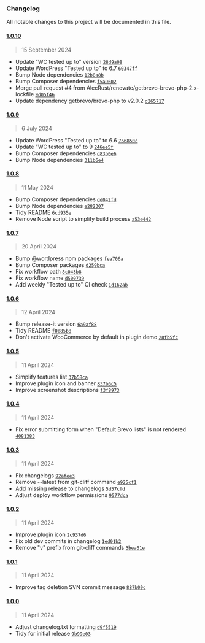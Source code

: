### Changelog

All notable changes to this project will be documented in this file.

#### [1.0.10](https://github.com/AlecRust/brevwoo/releases/tag/1.0.10)

> 15 September 2024

- Update "WC tested up to" version [`28d9a08`](https://github.com/AlecRust/brevwoo/commit/28d9a08f2363eebc071c474afc795ea77bb93433)
- Update WordPress "Tested up to" to 6.7 [`60347ff`](https://github.com/AlecRust/brevwoo/commit/60347ff1eee86db4505cd541f8b758db4b627efc)
- Bump Node dependencies [`12b8a8b`](https://github.com/AlecRust/brevwoo/commit/12b8a8b09092653ce2d04ce3d2460623f1516d21)
- Bump Composer dependencies [`f5a9602`](https://github.com/AlecRust/brevwoo/commit/f5a96024576123097d0ff94edaec61aa97e0c6df)
- Merge pull request #4 from AlecRust/renovate/getbrevo-brevo-php-2.x-lockfile [`9d05f46`](https://github.com/AlecRust/brevwoo/commit/9d05f46b2e4778c45ba2a8192da7891ffdb10362)
- Update dependency getbrevo/brevo-php to v2.0.2 [`d265717`](https://github.com/AlecRust/brevwoo/commit/d265717b4119b30793511d2d045eee5ab9e13c27)

#### [1.0.9](https://github.com/AlecRust/brevwoo/releases/tag/1.0.9)

> 6 July 2024

- Update WordPress "Tested up to" to 6.6 [`766850c`](https://github.com/AlecRust/brevwoo/commit/766850cb7835ecda66312bbadd96c0b201db7ecf)
- Update "WC tested up to" to 9 [`246ee5f`](https://github.com/AlecRust/brevwoo/commit/246ee5f1195cd17d82798120cab5b8c8ef1bb4b2)
- Bump Composer dependencies [`d83b0e6`](https://github.com/AlecRust/brevwoo/commit/d83b0e61871e0f93c00ad946b09267fc931021e7)
- Bump Node dependencies [`311b6e4`](https://github.com/AlecRust/brevwoo/commit/311b6e4b25adf4edf74645c56e3f57d340b338f7)

#### [1.0.8](https://github.com/AlecRust/brevwoo/releases/tag/1.0.8)

> 11 May 2024

- Bump Composer dependencies [`dd042fd`](https://github.com/AlecRust/brevwoo/commit/dd042fdf351152923aa65ad7243558b55daf387e)
- Bump Node dependencies [`e282307`](https://github.com/AlecRust/brevwoo/commit/e282307cfc877a86eacc4074ee76990328cd07c7)
- Tidy README [`6cd935e`](https://github.com/AlecRust/brevwoo/commit/6cd935ea50d1907d11ae1af8fb5b41a0d5ac1a15)
- Remove Node script to simplify build process [`a53e442`](https://github.com/AlecRust/brevwoo/commit/a53e44299dc1bc9b95dfc4a585fd630332beda55)

#### [1.0.7](https://github.com/AlecRust/brevwoo/releases/tag/1.0.7)

> 20 April 2024

- Bump @wordpress npm packages [`fea706a`](https://github.com/AlecRust/brevwoo/commit/fea706ad9f396e4a4b307836db383b595afb10e1)
- Bump Composer packages [`d259bca`](https://github.com/AlecRust/brevwoo/commit/d259bcacd94cdb069d76390f45aaa8f3d72ee9dc)
- Fix workflow path [`8c043b8`](https://github.com/AlecRust/brevwoo/commit/8c043b876969e1bb74ebf7cfd31a7fb4b589edb9)
- Fix workflow name [`d500739`](https://github.com/AlecRust/brevwoo/commit/d500739c7ea6553fa290cf329643bf87645ab95e)
- Add weekly "Tested up to" CI check [`1d162ab`](https://github.com/AlecRust/brevwoo/commit/1d162abf387c485bc528ad29e5c55b49064a3532)

#### [1.0.6](https://github.com/AlecRust/brevwoo/releases/tag/1.0.6)

> 12 April 2024

- Bump release-it version [`6a9af88`](https://github.com/AlecRust/brevwoo/commit/6a9af8872b0f167127110053acf6258b7d336d31)
- Tidy README [`f0e85b8`](https://github.com/AlecRust/brevwoo/commit/f0e85b858b3d4448bf676083e72122a537d158aa)
- Don't activate WooCommerce by default in plugin demo [`28fb5fc`](https://github.com/AlecRust/brevwoo/commit/28fb5fc67f7b1280b2547edf8541a08ea4e04be7)

#### [1.0.5](https://github.com/AlecRust/brevwoo/releases/tag/1.0.5)

> 11 April 2024

- Simplify features list [`37b58ca`](https://github.com/AlecRust/brevwoo/commit/37b58cac7d8cb6840afd99cd939eb05a6bf390fa)
- Improve plugin icon and banner [`837b6c5`](https://github.com/AlecRust/brevwoo/commit/837b6c5bd919916b996ace8faa4e474a064aca83)
- Improve screenshot descriptions [`f3f8973`](https://github.com/AlecRust/brevwoo/commit/f3f8973eb1569bf9fce5f635f41c7ae5abc3d0d8)

#### [1.0.4](https://github.com/AlecRust/brevwoo/releases/tag/1.0.4)

> 11 April 2024

- Fix error submitting form when "Default Brevo lists" is not rendered [`4081383`](https://github.com/AlecRust/brevwoo/commit/40813831df6b9df8b25e34312faa14c23e06c303)

#### [1.0.3](https://github.com/AlecRust/brevwoo/releases/tag/1.0.3)

> 11 April 2024

- Fix changelogs [`92afee3`](https://github.com/AlecRust/brevwoo/commit/92afee350aa9ffa8ccffca0a970d75fc82f0572a)
- Remove --latest from git-cliff command [`e925cf1`](https://github.com/AlecRust/brevwoo/commit/e925cf1ff6d21e7a565bd527e5e6e8034c5ef23f)
- Add missing release to changelogs [`5d57cfd`](https://github.com/AlecRust/brevwoo/commit/5d57cfdefed8dac74d619a283b720e98359ef3f1)
- Adjust deploy workflow permissions [`9577dca`](https://github.com/AlecRust/brevwoo/commit/9577dca5c5f5e6c2fc9928d777851908afcb8ba8)

#### [1.0.2](https://github.com/AlecRust/brevwoo/releases/tag/1.0.2)

> 11 April 2024

- Improve plugin icon [`2c937d6`](https://github.com/AlecRust/brevwoo/commit/2c937d61a6a3676937e6705b70e4ee6c6f5cb485)
- Fix old dev commits in changelog [`1ed01b2`](https://github.com/AlecRust/brevwoo/commit/1ed01b20ee42412b767b2e2a89edd470731a005d)
- Remove "v" prefix from git-cliff commands [`3bea61e`](https://github.com/AlecRust/brevwoo/commit/3bea61efe59be025e4bd48441e6e605590a87d98)

#### [1.0.1](https://github.com/AlecRust/brevwoo/releases/tag/1.0.1)

> 11 April 2024

- Improve tag deletion SVN commit message [`887b09c`](https://github.com/AlecRust/brevwoo/commit/887b09cc586148de6f7eba4eb9e15f1ccc59af98)

#### [1.0.0](https://github.com/AlecRust/brevwoo/releases/tag/1.0.0)

> 11 April 2024

- Adjust changelog.txt formatting [`d9f5519`](https://github.com/AlecRust/brevwoo/commit/d9f5519abfb3cee46ee81f13ed26666ac9ebd1c9)
- Tidy for initial release [`9b99e03`](https://github.com/AlecRust/brevwoo/commit/9b99e034971f676365e511487b134eb3ff4cd94d)
